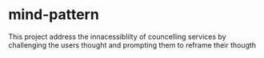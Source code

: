 # mind-pattern
This project address the innacessiblilty of councelling services by challenging the users thought and prompting them to reframe their thougth
